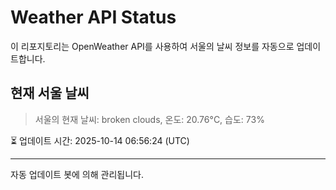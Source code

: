 
# Weather API Status

이 리포지토리는 OpenWeather API를 사용하여 서울의 날씨 정보를 자동으로 업데이트합니다.

## 현재 서울 날씨
> 서울의 현재 날씨: broken clouds, 온도: 20.76°C, 습도: 73%

⏳ 업데이트 시간: 2025-10-14 06:56:24 (UTC)

---
자동 업데이트 봇에 의해 관리됩니다.
